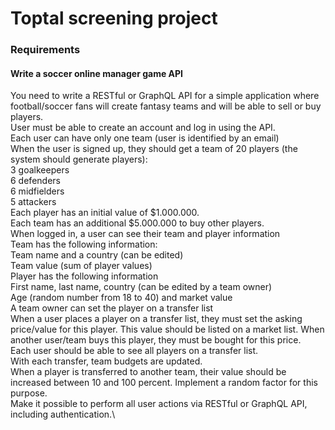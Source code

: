 # Toptal screening project

### Requirements

#### Write a soccer online manager game API 

You need to write a RESTful or GraphQL API for a simple application where football/soccer fans will create fantasy teams and will be able to sell or buy players.\
User must be able to create an account and log in using the API.    \
Each user can have only one team (user is identified by an email)     \
When the user is signed up, they should get a team of 20 players (the system should generate players):   \
3 goalkeepers                     \
6 defenders                       \
6 midfielders                      \
5 attackers                          \
Each player has an initial value of $1.000.000.          \
Each team has an additional $5.000.000 to buy other players.       \
When logged in, a user can see their team and player information       \
Team has the following information:                  \
Team name and a country (can be edited)              \
Team value (sum of player values)                   \
Player has the following information                       \
First name, last name, country (can be edited by a team owner)    \
Age (random number from 18 to 40) and market value              \
A team owner can set the player on a transfer list                  \
When a user places a player on a transfer list, they must set the asking price/value for this player. This value should be listed on a market list. When another user/team buys this player, they must be bought for this price.\
Each user should be able to see all players on a transfer list.\
With each transfer, team budgets are updated.\
When a player is transferred to another team, their value should be increased between 10 and 100 percent. Implement a random factor for this purpose.\
Make it possible to perform all user actions via RESTful or GraphQL API, including authentication.\















